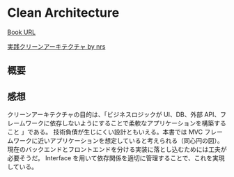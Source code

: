 # Clean Architecture

[Book URL](https://www.amazon.co.jp/Clean-Architecture-%E9%81%94%E4%BA%BA%E3%81%AB%E5%AD%A6%E3%81%B6%E3%82%BD%E3%83%95%E3%83%88%E3%82%A6%E3%82%A7%E3%82%A2%E3%81%AE%E6%A7%8B%E9%80%A0%E3%81%A8%E8%A8%AD%E8%A8%88-Robert-C-Martin/dp/4048930656)

[実践クリーンアーキテクチャ by nrs](https://nrslib.com/clean-architecture/)

## 概要

## 感想

クリーンアーキテクチャの目的は、「ビジネスロジックが UI、DB、外部 API、フレームワークに依存しないようにすることで柔軟なアプリケーションを構築すること 」である。
技術負債が生じにくい設計ともいえる。本書では MVC フレームワークに近いアプリケーションを想定していると考えられる（同心円の図）。現在のバックエンドとフロントエンドを分ける実装に落とし込むためには工夫が必要そうだ。
Interface を用いて依存関係を適切に管理することで、これを実現している。
